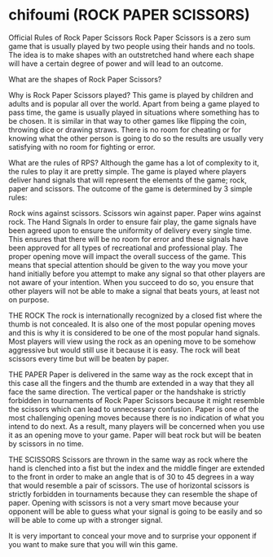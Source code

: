 # chifoumi (ROCK PAPER SCISSORS)

Official Rules of Rock Paper Scissors
Rock Paper Scissors is a zero sum game that is usually played by two people using their hands and no tools. The idea is to make shapes with an outstretched hand where each shape will have a certain degree of power and will lead to an outcome.

What are the shapes of Rock Paper Scissors?

Why is Rock Paper Scissors played?
This game is played by children and adults and is popular all over the world. Apart from being a game played to pass time, the game is usually played in situations where something has to be chosen. It is similar in that way to other games like flipping the coin, throwing dice or drawing straws. There is no room for cheating or for knowing what the other person is going to do so the results are usually very satisfying with no room for fighting or error.

What are the rules of RPS?
Although the game has a lot of complexity to it, the rules to play it are pretty simple.
The game is played where players deliver hand signals that will represent the elements of the game; rock, paper and scissors. The outcome of the game is determined by 3 simple rules:

Rock wins against scissors.
Scissors win against paper.
Paper wins against rock.
The Hand Signals
In order to ensure fair play, the game signals have been agreed upon to ensure the uniformity of delivery every single time. This ensures that there will be no room for error and these signals have been approved for all types of recreational and professional play.
The proper opening move will impact the overall success of the game. This means that special attention should be given to the way you move your hand initially before you attempt to make any signal so that other players are not aware of your intention. When you succeed to do so, you ensure that other players will not be able to make a signal that beats yours, at least not on purpose.


THE ROCK
The rock is internationally recognized by a closed fist where the thumb is not concealed. It is also one of the most popular opening moves and this is why it is considered to be one of the most popular hand signals. Most players will view using the rock as an opening move to be somehow aggressive but would still use it because it is easy. The rock will beat scissors every time but will be beaten by paper.

THE PAPER
Paper is delivered in the same way as the rock except that in this case all the fingers and the thumb are extended in a way that they all face the same direction. The vertical paper or the handshake is strictly forbidden in tournaments of Rock Paper Scissors because it might resemble the scissors which can lead to unnecessary confusion. Paper is one of the most challenging opening moves because there is no indication of what you intend to do next. As a result, many players will be concerned when you use it as an opening move to your game. Paper will beat rock but will be beaten by scissors in no time.

THE SCISSORS
Scissors are thrown in the same way as rock where the hand is clenched into a fist but the index and the middle finger are extended to the front in order to make an angle that is of 30 to 45 degrees in a way that would resemble a pair of scissors. The use of horizontal scissors is strictly forbidden in tournaments because they can resemble the shape of paper. Opening with scissors is not a very smart move because your opponent will be able to guess what your signal is going to be easily and so will be able to come up with a stronger signal.

It is very important to conceal your move and to surprise your opponent if you want to make sure that you will win this game.

